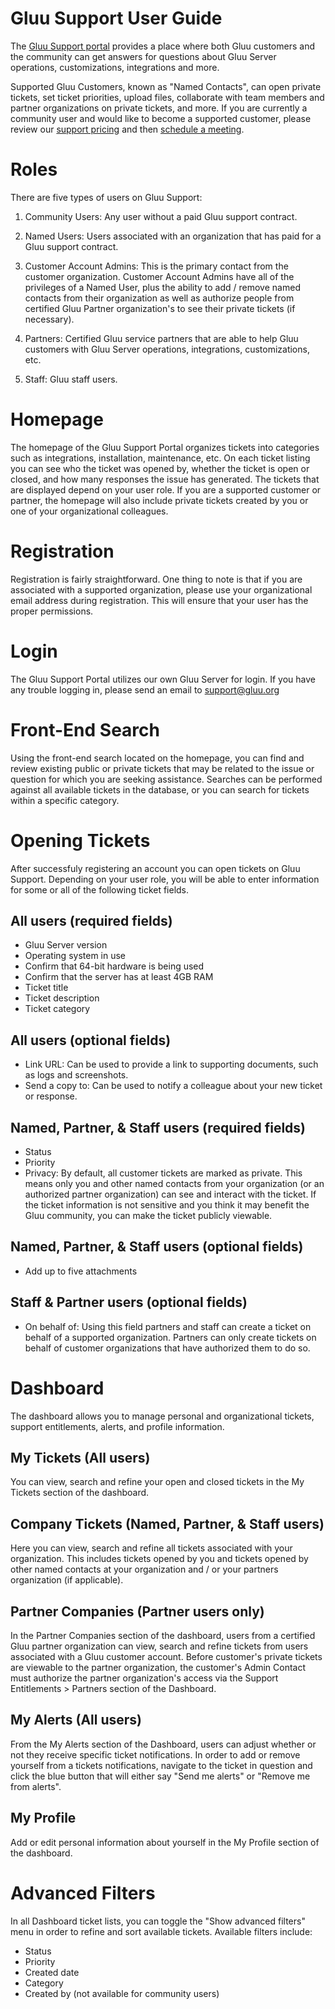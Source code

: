 # Gluu Support User Guide
The [Gluu Support portal](https://support.gluu.org) provides a place where both Gluu customers and the community can get answers for questions about Gluu Server operations, customizations, integrations and more. 

Supported Gluu Customers, known as "Named Contacts", can open private tickets, set ticket priorities, upload files, collaborate with team members and partner organizations on private tickets, and more. If you are currently a community user and would like to become a supported customer, please review our [support pricing](http://gluu.org/pricing) and then [schedule a meeting](http://gluu.org/booking). 

# Roles
There are five types of users on Gluu Support:   

1. Community Users: Any user without a paid Gluu support contract.     

2. Named Users: Users associated with an organization that has paid for a Gluu support contract.

3. Customer Account Admins: This is the primary contact from the customer organization. Customer Account Admins have all of the privileges of a Named User, plus the ability to add / remove named contacts from their organization as well as authorize people from certified Gluu Partner organization's to see their private tickets (if necessary).    

3. Partners: Certified Gluu service partners that are able to help Gluu customers with Gluu Server operations, integrations, customizations, etc.    

4. Staff: Gluu staff users.     
  
# Homepage
The homepage of the Gluu Support Portal organizes tickets into categories such as integrations, installation, maintenance, etc. On each ticket listing you can see who the ticket was opened by, whether the ticket is open or closed, and how many responses the issue has generated. The tickets that are displayed depend on your user role. If you are a supported customer or partner, the homepage will also include private tickets created by you or one of your organizational colleagues. 

# Registration
Registration is fairly straightforward. One thing to note is that if you are associated with a supported organization, please use your organizational email address during registration. This will ensure that your user has the proper permissions. 

# Login 
The Gluu Support Portal utilizes our own Gluu Server for login. If you have any trouble logging in, please send an email to [support@gluu.org](mailto:support@gluu.org)

# Front-End Search
Using the front-end search located on the homepage, you can find and review existing public or private tickets that may be related to the issue or question for which you are seeking assistance. Searches can be performed against all available tickets in the database, or you can search for tickets within a specific category.

# Opening Tickets
After successfuly registering an account you can open tickets on Gluu Support. Depending on your user role, you will be able to enter information for some or all of the following ticket fields. 

## All users (required fields)

- Gluu Server version
- Operating system in use
- Confirm that 64-bit hardware is being used
- Confirm that the server has at least 4GB RAM
- Ticket title
- Ticket description
- Ticket category

## All users (optional fields)

- Link URL: Can be used to provide a link to supporting documents, such as logs and screenshots.    
- Send a copy to: Can be used to notify a colleague about your new ticket or response. 

## Named, Partner, & Staff users (required fields)

- Status  
- Priority  
- Privacy: By default, all customer tickets are marked as private. This means only you and other named contacts from your organization (or an authorized partner organization) can see and interact with the ticket. If the ticket information is not sensitive and you think it may benefit the Gluu community, you can make the ticket publicly viewable. 

## Named, Partner, & Staff users (optional fields)

- Add up to five attachments 

## Staff & Partner users (optional fields)

- On behalf of: Using this field partners and staff can create a ticket on behalf of a supported organization. Partners can only create tickets on behalf of customer organizations that have authorized them to do so.  

# Dashboard

The dashboard allows you to manage personal and organizational tickets, support entitlements, alerts, and profile information. 

## My Tickets (All users)

You can view, search and refine your open and closed tickets in the My Tickets section of the dashboard. 

## Company Tickets (Named, Partner, & Staff users)

Here you can view, search and refine all tickets associated with your organization. This includes tickets opened by you and tickets opened by other named contacts at your organization and / or your partners organization (if applicable).  

## Partner Companies (Partner users only)

In the Partner Companies section of the dashboard, users from a certified Gluu partner organization can view, search and refine tickets from users associated with a Gluu customer account. Before customer's private tickets are viewable to the partner organization, the customer's Admin Contact must authorize the partner organization's access via the Support Entitlements > Partners section of the Dashboard. 

## My Alerts (All users)

From the My Alerts section of the Dashboard, users can adjust whether or not they receive specific ticket notifications. In order to add or remove yourself from a tickets notifications, navigate to the ticket in question and click the blue button that will either say "Send me alerts" or "Remove me from alerts".  

## My Profile

Add or edit personal information about yourself in the My Profile section of the dashboard. 

# Advanced Filters

In all Dashboard ticket lists, you can toggle the "Show advanced filters" menu in order to refine and sort available tickets. Available filters include: 

 - Status
 - Priority
 - Created date
 - Category
 - Created by (not available for community users) 
 
